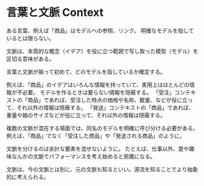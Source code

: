 # 言葉と文脈 Context

ある言葉、例えば「商品」はモデルへの参照、リンク。
明確なモデルを指しているとは限らない。

文脈は、本質的な概念（イデア）を役に立つ範囲で写し取った模型（モデル）を区切る意味がある。

言葉と文脈が揃って初めて、どのモデルを指しているか確定する。

例えば、「商品」のイデアはいろんな情報を持っていて、実用上はほとんどの情報が不必要。
モデルを作るときは要らない情報を隠蔽する。
「受注」コンテキストの「商品」であれば、受注した時点の価格や名称、数量、などが役に立って、それ以外の情報は隠蔽する。
「発送」コンテキストの「商品」であれば、重量や箱のサイズなどが役に立って、それ以外の情報は隠蔽する。

複数の文脈が混在する場面では、同名のモデルを明確に呼び分ける必要がある。
例えば、「商品」でなく「受注した商品」や「発送される商品」のように。

文脈を分けるのは余計な要素を混ぜないように。
たとえば、仕事以外、愛や趣味なんかの文脈でパフォーマンスを考え始めると邪魔になる。

文脈は、今の文脈とは別に、元の文脈も知るといい。源流を知ることでより抽象的に考えられる。
